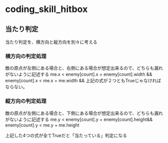 # coding_skill_hitbox
## 当たり判定
当たり判定を、横方向と縦方向を別々に考える
### 横方向の判定処理
敵の原点が左側にある場合と、右側にある場合が想定出来るので、どちらも漏れがないように記述する
            me.x < enemy[count].x + enemy[count].width &&  
            enemy[count].x < me.x + me.width &&
上記の式が２つともTrueじゃなければならない。
### 縦方向の判定処理
敵の原点が左側にある場合と、下側にある場合が想定出来るので、どちらも漏れがないように記述する
            me.y < enemy[count].y + enemy[count].height&&  
            enemy[count].y < me.y + me.height

上記した4つの式が全てTrueだと「当たっている」判定になる

